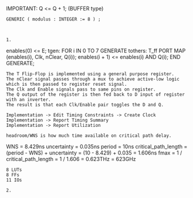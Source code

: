<!-- SPDX-License-Identifier: zlib-acknowledgement -->
IMPORTANT: Q <= Q + 1; (BUFFER type)
```
GENERIC ( modulus : INTEGER := 8 ) ;



1.
```
enables(0) <= E;
tgen: FOR i IN 0 TO 7 GENERATE
  tothers: T_ff PORT MAP (enables(i), Clk, nClear, Q(i));
  enables(i + 1) <= enables(i) AND Q(i);
END GENERATE;
```
The T Flip-Flop is implemented using a general purpose register.
The nClear signal passes through a mux to achieve active-low logic which is then passed to register reset signal.
The Clk and Enable signals pass to same pins on register.
The Q output of the register is then fed back to D input of register with an inverter.
The result is that each Clk/Enable pair toggles the D and Q.

Implementation -> Edit Timing Constraints -> Create Clock
Implementation -> Report Timing Summary
Implementation -> Report Utilization

headroom/WNS is how much time available on critical path delay.

```
WNS = 8.429ns
uncertainty = 0.035ns
period = 10ns
critical_path_length = (period - WNS) + uncertainty
                     = (10 - 8.429) + 0.035
                     = 1.606ns
fmax = 1 / critical_path_length
     = 1 / 1.606
     = 0.623THz
     = 623GHz
```
8 LUTs
8 FFs
11 IOs

2.

